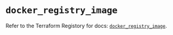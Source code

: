 # `docker_registry_image`

Refer to the Terraform Registory for docs: [`docker_registry_image`](https://www.terraform.io/docs/providers/docker/r/registry_image).
